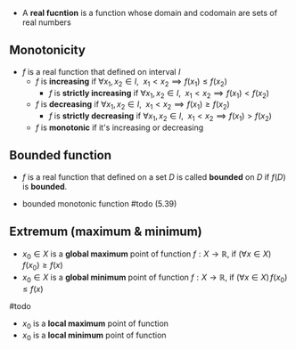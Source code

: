 
- A **real fucntion** is a function whose domain and codomain are sets of real numbers

## Monotonicity

- $f$ is a real function that defined on interval $I$
	- $f$ is **increasing** if $\forall x_{1},x_{2}\in{I},~~ x_{1}<x_{2}\implies{f(x_{1})\leq f(x_{2})}$
		- $f$ is **strictly increasing** if $\forall x_{1},x_{2}\in{I},~~ x_{1}<x_{2}\implies{f(x_{1})< f(x_{2})}$
	- $f$ is **decreasing** if $\forall x_{1},x_{2}\in{I},~~ x_{1}<x_{2}\implies{f(x_{1}) \geq f(x_{2})}$
		- $f$ is **strictly decreasing** if $\forall x_{1},x_{2}\in{I},~~ x_{1}<x_{2}\implies{f(x_{1})> f(x_{2})}$
	- $f$ is **monotonic** if it's increasing or decreasing


## Bounded function 

- $f$ is a real function that defined on a set $D$ is called **bounded** on $D$ if $f(D)$ is **bounded**.


- bounded monotonic function #todo (5.39)

## Extremum (maximum & minimum)

- $x_{0}\in{X}$ is a **global maximum** point of function $\displaystyle  f:X\to \mathbb {R} ,$ if  $\displaystyle  (\forall x\in X)\,f(x_{0})\geq f(x)$
- $x_{0}\in{X}$ is a **global minimum** point of function $\displaystyle  f:X\to \mathbb {R} ,$ if  $\displaystyle  (\forall x\in X)\,f(x_{0})\leq f(x)$

#todo 
- $x_{0}$ is a **local maximum** point of function
- $x_{0}$ is a **local minimum** point of function 
